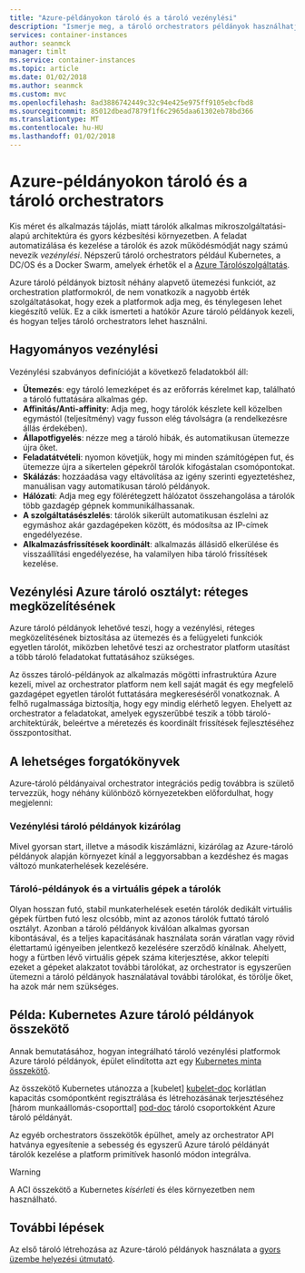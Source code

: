 ```yaml
---
title: "Azure-példányokon tároló és a tároló vezénylési"
description: "Ismerje meg, a tároló orchestrators példányok használhatja az Azure tároló."
services: container-instances
author: seanmck
manager: timlt
ms.service: container-instances
ms.topic: article
ms.date: 01/02/2018
ms.author: seanmck
ms.custom: mvc
ms.openlocfilehash: 8ad3886742449c32c94e425e975ff9105ebcfbd8
ms.sourcegitcommit: 85012dbead7879f1f6c2965daa61302eb78bd366
ms.translationtype: MT
ms.contentlocale: hu-HU
ms.lasthandoff: 01/02/2018
---
```

# <a name="azure-container-instances-and-container-orchestrators"></a>Azure-példányokon tároló és a tároló orchestrators

Kis méret és alkalmazás tájolás, miatt tárolók alkalmas mikroszolgáltatási-alapú architektúra és gyors kézbesítési környezetben. A feladat automatizálása és kezelése a tárolók és azok működésmódját nagy számú nevezik *vezénylési*. Népszerű tároló orchestrators például Kubernetes, a DC/OS és a Docker Swarm, amelyek érhetők el a [Azure Tárolószolgáltatás](https://docs.microsoft.com/azure/container-service/).

Azure tároló példányok biztosít néhány alapvető ütemezési funkciót, az orchestration platformokról, de nem vonatkozik a nagyobb érték szolgáltatásokat, hogy ezek a platformok adja meg, és ténylegesen lehet kiegészítő velük. Ez a cikk ismerteti a hatókör Azure tároló példányok kezeli, és hogyan teljes tároló orchestrators lehet használni.

## <a name="traditional-orchestration"></a>Hagyományos vezénylési

Vezénylési szabványos definícióját a következő feladatokból áll:

- **Ütemezés**: egy tároló lemezképet és az erőforrás kérelmet kap, található a tároló futtatására alkalmas gép.
- **Affinitás/Anti-affinity**: Adja meg, hogy tárolók készlete kell közelben egymástól (teljesítmény) vagy fusson elég távolságra (a rendelkezésre állás érdekében).
- **Állapotfigyelés**: nézze meg a tároló hibák, és automatikusan ütemezze újra őket.
- **Feladatátvételi**: nyomon követjük, hogy mi minden számítógépen fut, és ütemezze újra a sikertelen gépekről tárolók kifogástalan csomópontokat.
- **Skálázás**: hozzáadása vagy eltávolítása az igény szerinti egyeztetéshez, manuálisan vagy automatikusan tároló példányok.
- **Hálózati**: Adja meg egy fölérétegzett hálózatot összehangolása a tárolók több gazdagép gépnek kommunikálhassanak.
- **A szolgáltatásészlelés**: tárolók sikerült automatikusan észlelni az egymáshoz akár gazdagépeken között, és módosítsa az IP-címek engedélyezése.
- **Alkalmazásfrissítések koordinált**: alkalmazás állásidő elkerülése és visszaállítási engedélyezése, ha valamilyen hiba tároló frissítések kezelése.

## <a name="orchestration-with-azure-container-instances-a-layered-approach"></a>Vezénylési Azure tároló osztályt: réteges megközelítésének

Azure tároló példányok lehetővé teszi, hogy a vezénylési, réteges megközelítésének biztosítása az ütemezés és a felügyeleti funkciók egyetlen tárolót, miközben lehetővé teszi az orchestrator platform utasítást a több tároló feladatokat futtatásához szükséges.

Az összes tároló-példányok az alkalmazás mögötti infrastruktúra Azure kezeli, mivel az orchestrator platform nem kell saját magát és egy megfelelő gazdagépet egyetlen tárolót futtatására megkereséséről vonatkoznak. A felhő rugalmassága biztosítja, hogy egy mindig elérhető legyen. Ehelyett az orchestrator a feladatokat, amelyek egyszerűbbé teszik a több tároló-architektúrák, beleértve a méretezés és koordinált frissítések fejlesztéséhez összpontosíthat.

## <a name="potential-scenarios"></a>A lehetséges forgatókönyvek

Azure-tároló példányaival orchestrator integrációs pedig továbbra is születő tervezzük, hogy néhány különböző környezetekben előfordulhat, hogy megjelenni:

### <a name="orchestration-of-container-instances-exclusively"></a>Vezénylési tároló példányok kizárólag

Mivel gyorsan start, illetve a második kiszámlázni, kizárólag az Azure-tároló példányok alapján környezet kínál a leggyorsabban a kezdéshez és magas változó munkaterhelések kezelésére.

### <a name="combination-of-container-instances-and-containers-in-virtual-machines"></a>Tároló-példányok és a virtuális gépek a tárolók

Olyan hosszan futó, stabil munkaterhelések esetén tárolók dedikált virtuális gépek fürtben futó lesz olcsóbb, mint az azonos tárolók futtató tároló osztályt. Azonban a tároló példányok kiválóan alkalmas gyorsan kibontásával, és a teljes kapacitásának használata során váratlan vagy rövid élettartamú igényeiben jelentkező kezelésére szerződő kínálnak. Ahelyett, hogy a fürtben lévő virtuális gépek száma kiterjesztése, akkor telepíti ezeket a gépeket alakzatot további tárolókat, az orchestrator is egyszerűen ütemezni a tároló példányok használatával további tárolókat, és törölje őket, ha azok már nem szükséges.

## <a name="sample-implementation-azure-container-instances-connector-for-kubernetes"></a>Példa: Kubernetes Azure tároló példányok összekötő

Annak bemutatásához, hogyan integrálható tároló vezénylési platformok Azure tároló példányok, épület elindította azt egy [Kubernetes minta összekötő][aci-connector-k8s].

Az összekötő Kubernetes utánozza a [kubelet] [ kubelet-doc] korlátlan kapacitás csomópontként regisztrálása és létrehozásának terjesztéséhez [három munkaállomás-csoporttal] [ pod-doc] tároló csoportokként Azure tároló példányát.

<!-- ![ACI Connector for Kubernetes][aci-connector-k8s-gif] -->

Az egyéb orchestrators összekötők épülhet, amely az orchestrator API hatványa egyesítenie a sebesség és egyszerű Azure tároló példányát tárolók kezelése a platform primitívek hasonló módon integrálva.

> [!WARNING]
> A ACI összekötő a Kubernetes *kísérleti* és éles környezetben nem használható.

## <a name="next-steps"></a>További lépések

Az első tároló létrehozása az Azure-tároló példányok használata a [gyors üzembe helyezési útmutató](container-instances-quickstart.md).

<!-- IMAGES -->
[aci-connector-k8s-gif]: ./media/container-instances-orchestrator-relationship/aci-connector-k8s.gif

<!-- LINKS -->
[aci-connector-k8s]: https://github.com/azure/aci-connector-k8s
[kubelet-doc]: https://kubernetes.io/docs/admin/kubelet/
[pod-doc]: https://kubernetes.io/docs/concepts/workloads/pods/pod/